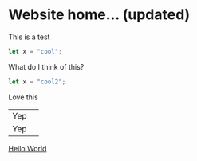 # Website home... (updated)

This is a test

```typescript
let x = "cool";
```

What do I think of this? 

```javascript
let x = "cool2";
```

<div id="cool">
  Love this
  <script>console.log('Will this work');</script>
</div>

<table>
  <tr><td>Yep<td></tr>
  <tr><td>Yep<td></tr>
</table>

[Hello World](pages/2018/001-hello-world)
